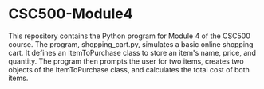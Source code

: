 # CSC500-Module4
This repository contains the Python program for Module 4 of the CSC500 course. The program, shopping_cart.py, simulates a basic online shopping cart. It defines an ItemToPurchase class to store an item's name, price, and quantity. The program then prompts the user for two items, creates two objects of the ItemToPurchase class, and calculates the total cost of both items.
